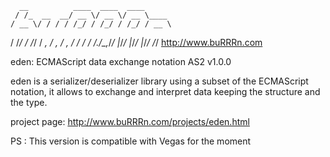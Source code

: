 
      __          ____  ____  ____
     / /_  __  __/ __ \/ __ \/ __ \____
    / __ \/ / / / /_/ / /_/ / /_/ / __ \
   / /_/ / /_/ / _, _/ _, _/ _, _/ / / /
  /_.___/\__,_/_/ |_/_/ |_/_/ |_/_/ /_/
  http://www.buRRRn.com

  eden: ECMAScript data exchange notation AS2 v1.0.0
  
  eden is a serializer/deserializer library using a subset of
  the ECMAScript notation, it allows to exchange and interpret data
  keeping the structure and the type.
  
  project page: http://www.buRRRn.com/projects/eden.html
  
  PS : This version is compatible with Vegas for the moment